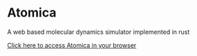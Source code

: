 # Atomica
A web based molecular dynamics simulator implemented in rust

[Click here to access Atomica in your browser](https://bobdagithubaccount.github.io/Atomica/)
